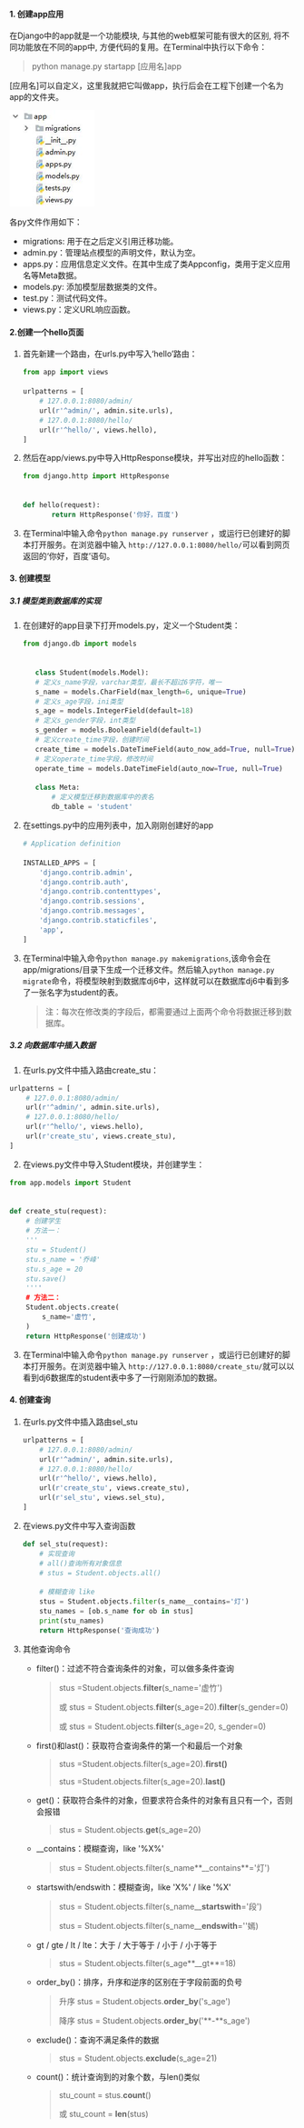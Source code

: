 #### 1. 创建app应用

在Django中的app就是一个功能模块, 与其他的web框架可能有很大的区别, 将不同功能放在不同的app中, 方便代码的复用。在Terminal中执行以下命令：

> python manage.py startapp [应用名]app

[应用名]可以自定义，这里我就把它叫做app，执行后会在工程下创建一个名为app的文件夹。

![appfiles](https://github.com/zdyCompass/Django_Learning/blob/master/re/appfiles.jpg)

各py文件作用如下：

+ migrations:  用于在之后定义引用迁移功能。
+ admin.py：管理站点模型的声明文件，默认为空。
+ apps.py：应用信息定义文件。在其中生成了类Appconfig，类用于定义应用名等Meta数据。
+ models.py:  添加模型层数据类的文件。
+ test.py：测试代码文件。
+ views.py：定义URL响应函数。

#### 2.创建一个hello页面

1. 首先新建一个路由，在urls.py中写入‘hello’路由：

   ~~~python
   from app import views

   urlpatterns = [
       # 127.0.0.1:8080/admin/
       url(r'^admin/', admin.site.urls),
       # 127.0.0.1:8080/hello/
       url(r'^hello/', views.hello),
   ]
   ~~~


2. 然后在app/views.py中导入HttpResponse模块，并写出对应的hello函数：

   ~~~python
   from django.http import HttpResponse


   def hello(request):
          return HttpResponse('你好，百度')
   ~~~

3. 在Terminal中输入命令`python manage.py runserver` ，或运行已创建好的脚本打开服务。在浏览器中输入 `http://127.0.0.1:8080/hello/`可以看到网页返回的‘你好，百度’语句。


#### 3. 创建模型

##### 3.1 模型类到数据库的实现

1. 在创建好的app目录下打开models.py，定义一个Student类：

   ~~~python
   from django.db import models


      class Student(models.Model):
      # 定义s_name字段，varchar类型，最长不超过6字符，唯一
      s_name = models.CharField(max_length=6, unique=True)
      # 定义s_age字段，ini类型
      s_age = models.IntegerField(default=18)
      # 定义s_gender字段，int类型
      s_gender = models.BooleanField(default=1)
      # 定义create_time字段，创建时间
      create_time = models.DateTimeField(auto_now_add=True, null=True)
      # 定义operate_time字段，修改时间
      operate_time = models.DateTimeField(auto_now=True, null=True)

      class Meta:
          # 定义模型迁移到数据库中的表名
          db_table = 'student'
   ~~~



2. 在settings.py中的应用列表中，加入刚刚创建好的app

   ~~~python
   # Application definition

   INSTALLED_APPS = [
       'django.contrib.admin',
       'django.contrib.auth',
       'django.contrib.contenttypes',
       'django.contrib.sessions',
       'django.contrib.messages',
       'django.contrib.staticfiles',
       'app',
   ]
   ~~~



3. 在Terminal中输入命令`python manage.py makemigrations`,该命令会在app/migrations/目录下生成一个迁移文件。然后输入`python manage.py migrate`命令，将模型映射到数据库dj6中，这样就可以在数据库dj6中看到多了一张名字为student的表。

   > 注：每次在修改类的字段后，都需要通过上面两个命令将数据迁移到数据库。

##### 3.2 向数据库中插入数据

1. 在urls.py文件中插入路由create_stu：

~~~python
urlpatterns = [
    # 127.0.0.1:8080/admin/
    url(r'^admin/', admin.site.urls),
    # 127.0.0.1:8080/hello/
    url(r'^hello/', views.hello),
    url(r'create_stu', views.create_stu),
]
~~~

2. 在views.py文件中导入Student模块，并创建学生：

~~~python
from app.models import Student


def create_stu(request):
    # 创建学生
    # 方法一：
    '''
    stu = Student()
    stu.s_name = '乔峰'
    stu.s_age = 20
    stu.save()
    ''''
    # 方法二：
    Student.objects.create(
        s_name='虚竹',
    )
    return HttpResponse('创建成功')
~~~

3. 在Terminal中输入命令`python manage.py runserver` ，或运行已创建好的脚本打开服务。在浏览器中输入 `http://127.0.0.1:8080/create_stu/`就可以以看到dj6数据库的student表中多了一行刚刚添加的数据。

#### 4. 创建查询 

1. 在urls.py文件中插入路由sel_stu

   ~~~python
   urlpatterns = [
       # 127.0.0.1:8080/admin/
       url(r'^admin/', admin.site.urls),
       # 127.0.0.1:8080/hello/
       url(r'^hello/', views.hello),
       url(r'create_stu', views.create_stu),
       url(r'sel_stu', views.sel_stu),
   ]
   ~~~

2. 在views.py文件中写入查询函数

   ~~~python
   def sel_stu(request):
       # 实现查询
       # all()查询所有对象信息
       # stus = Student.objects.all()

       # 模糊查询 like
       stus = Student.objects.filter(s_name__contains='灯')
       stu_names = [ob.s_name for ob in stus]
       print(stu_names)
       return HttpResponse('查询成功')
   ~~~

3. 其他查询命令

   + filter()：过滤不符合查询条件的对象，可以做多条件查询

     >stus =Student.objects.**filter**(s_name='虚竹')
     >
     >或	stus = Student.objects.**filter**(s_age=20).**filter**(s_gender=0)
     >
     >或	stus = Student.objects.**filter**(s_age=20, s_gender=0)

   + first()和last()：获取符合查询条件的第一个和最后一个对象

     > stus =Student.objects.filter(s_age=20).**first()**
     >
     > stus =Student.objects.filter(s_age=20).**last()**

   + get()：获取符合条件的对象，但要求符合条件的对象有且只有一个，否则会报错

     > stus = Student.objects.**get**(s_age=20)

   + __contains：模糊查询，like '%X%'

     > stus = Student.objects.filter(s_name**__contains**='灯')

   + startswith/endswith：模糊查询，like 'X%' / like '%X'

     > stus = Student.objects.filter(s_name__**startswith**='段')
     >
     > stus = Student.objects.filter(s_name__**endswith**=''嫣)

   + gt / gte / lt / lte：大于 / 大于等于 / 小于 / 小于等于

     > stus = Student.objects.filter(s_age**__gt**=18)

   + order_by()：排序，升序和逆序的区别在于字段前面的负号

     > 升序    stus = Student.objects.**order_by**('s_age')
     >
     > 降序    stus = Student.objects.**order_by**('**-**s_age')

   + exclude()：查询不满足条件的数据

     > stus = Student.objects.**exclude**(s_age=21)

   + count()：统计查询到的对象个数，与len()类似

     > stu_count = stus.**count**()
     >
     > 或    stu_count = **len**(stus)

     ​

   ​
